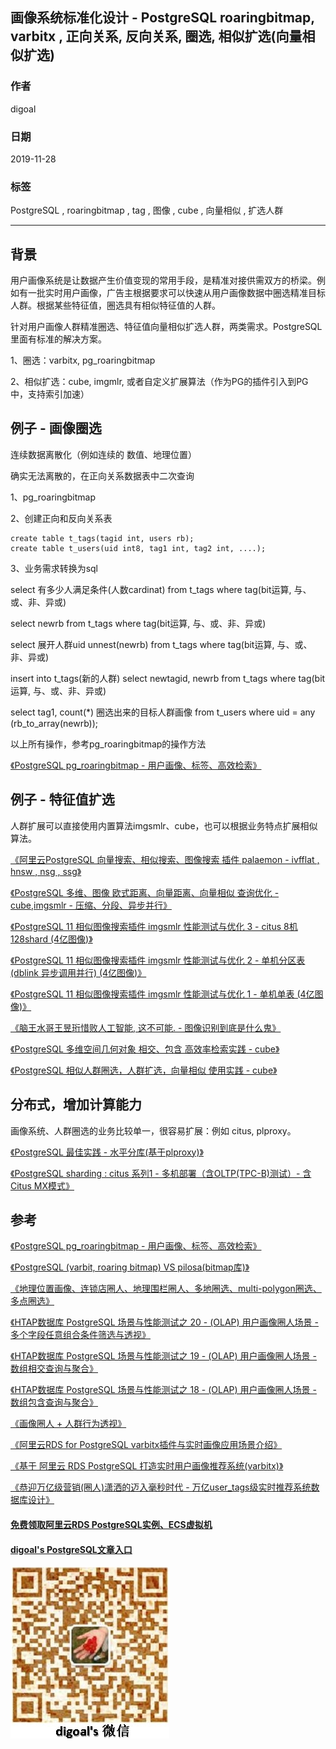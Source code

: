 ## 画像系统标准化设计 - PostgreSQL roaringbitmap, varbitx , 正向关系, 反向关系, 圈选, 相似扩选(向量相似扩选)  
                                                                                                               
### 作者                                                                      
digoal                                                                                                               
                                                                                                               
### 日期                                                                                                               
2019-11-28                                                                                                           
                                                                                                               
### 标签                                                                                                               
PostgreSQL , roaringbitmap , tag , 图像 , cube , 向量相似 , 扩选人群    
                                                                                                               
----                                                                                                               
                                                                                                               
## 背景      
用户画像系统是让数据产生价值变现的常用手段，是精准对接供需双方的桥梁。例如有一批实时用户画像，广告主根据要求可以快速从用户画像数据中圈选精准目标人群。根据某些特征值，圈选具有相似特征值的人群。  
  
针对用户画像人群精准圈选、特征值向量相似扩选人群，两类需求。PostgreSQL里面有标准的解决方案。  
  
1、圈选：varbitx, pg_roaringbitmap  
  
2、相似扩选：cube, imgmlr, 或者自定义扩展算法（作为PG的插件引入到PG中，支持索引加速）  
  
## 例子 - 画像圈选  
连续数据离散化（例如连续的 数值、地理位置）  
  
确实无法离散的，在正向关系数据表中二次查询  
  
1、pg_roaringbitmap  
  
2、创建正向和反向关系表  
  
```  
create table t_tags(tagid int, users rb);  
create table t_users(uid int8, tag1 int, tag2 int, ....);  
```  
  
3、业务需求转换为sql  
  
select 有多少人满足条件(人数cardinat) from t_tags where tag(bit运算, 与、或、非、异或)  
  
select newrb from t_tags where tag(bit运算, 与、或、非、异或)  
  
select 展开人群uid unnest(newrb) from t_tags where tag(bit运算, 与、或、非、异或)  
  
insert into t_tags(新的人群) select newtagid, newrb from t_tags where tag(bit运算, 与、或、非、异或)  
  
select tag1, count(*) 圈选出来的目标人群画像 from t_users where uid = any (rb_to_array(newrb));  
  
以上所有操作，参考pg_roaringbitmap的操作方法  
  
[《PostgreSQL pg_roaringbitmap - 用户画像、标签、高效检索》](../201911/20191118_01.md)  
  
  
## 例子 - 特征值扩选  
  
人群扩展可以直接使用内置算法imgsmlr、cube，也可以根据业务特点扩展相似算法。  
  
[《阿里云PostgreSQL 向量搜索、相似搜索、图像搜索 插件 palaemon - ivfflat , hnsw , nsg , ssg》](../201908/20190815_01.md)    
  
[《PostgreSQL 多维、图像 欧式距离、向量距离、向量相似 查询优化 - cube,imgsmlr - 压缩、分段、异步并行》](../201811/20181129_01.md)    
  
[《PostgreSQL 11 相似图像搜索插件 imgsmlr 性能测试与优化 3 - citus 8机128shard (4亿图像)》](../201809/20180904_04.md)    
  
[《PostgreSQL 11 相似图像搜索插件 imgsmlr 性能测试与优化 2 - 单机分区表 (dblink 异步调用并行) (4亿图像)》](../201809/20180904_03.md)    
  
[《PostgreSQL 11 相似图像搜索插件 imgsmlr 性能测试与优化 1 - 单机单表 (4亿图像)》](../201809/20180904_02.md)    
  
[《脑王水哥王昱珩惜败人工智能, 这不可能. - 图像识别到底是什么鬼》](../201701/20170122_01.md)    
  
[《PostgreSQL 多维空间几何对象 相交、包含 高效率检索实践 - cube》](../201810/20181015_01.md)    
  
[《PostgreSQL 相似人群圈选，人群扩选，向量相似 使用实践 - cube》](../201810/20181011_01.md)    
  
  
## 分布式，增加计算能力  
画像系统、人群圈选的业务比较单一，很容易扩展：例如 citus, plproxy。  
  
[《PostgreSQL 最佳实践 - 水平分库(基于plproxy)》](../201608/20160824_02.md)    
  
[《PostgreSQL sharding : citus 系列1 - 多机部署（含OLTP(TPC-B)测试）- 含Citus MX模式》](../201808/20180824_02.md)    
  
## 参考  
  
[《PostgreSQL pg_roaringbitmap - 用户画像、标签、高效检索》](../201911/20191118_01.md)  
  
[《PostgreSQL (varbit, roaring bitmap) VS pilosa(bitmap库)》](../201706/20170612_01.md)    
  
[《地理位置画像、连锁店圈人、地理围栏圈人、多地圈选、multi-polygon圈选、多点圈选》](../201901/20190116_01.md)    
  
[《HTAP数据库 PostgreSQL 场景与性能测试之 20 - (OLAP) 用户画像圈人场景 - 多个字段任意组合条件筛选与透视》](../201711/20171107_21.md)    
  
[《HTAP数据库 PostgreSQL 场景与性能测试之 19 - (OLAP) 用户画像圈人场景 - 数组相交查询与聚合》](../201711/20171107_20.md)    
  
[《HTAP数据库 PostgreSQL 场景与性能测试之 18 - (OLAP) 用户画像圈人场景 - 数组包含查询与聚合》](../201711/20171107_19.md)    
  
[《画像圈人 + 人群行为透视》](../201709/20170918_01.md)    
  
[《阿里云RDS for PostgreSQL varbitx插件与实时画像应用场景介绍》](../201705/20170502_01.md)   
  
[《基于 阿里云 RDS PostgreSQL 打造实时用户画像推荐系统(varbitx)》](../201610/20161021_01.md)    
  
[《恭迎万亿级营销(圈人)潇洒的迈入毫秒时代 - 万亿user_tags级实时推荐系统数据库设计》](../201612/20161225_01.md)    
  
  
#### [免费领取阿里云RDS PostgreSQL实例、ECS虚拟机](https://free.aliyun.com/ "57258f76c37864c6e6d23383d05714ea")
  
  
#### [digoal's PostgreSQL文章入口](https://github.com/digoal/blog/blob/master/README.md "22709685feb7cab07d30f30387f0a9ae")
  
  
![digoal's weixin](../pic/digoal_weixin.jpg "f7ad92eeba24523fd47a6e1a0e691b59")
  
